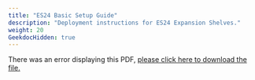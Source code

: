 ```yaml
---
title: "ES24 Basic Setup Guide"
description: "Deployment instructions for ES24 Expansion Shelves."
weight: 20
GeekdocHidden: true
---
```


<object data="https://www.truenas.com/docs/files/ES24BSG1.12.pdf" type="application/pdf" width="95%" height="1000">
  There was an error displaying this PDF, <a href="https://www.truenas.com/docs/files/ES24BSG1.12.pdf">please click here to download the file.</a>
</object>
